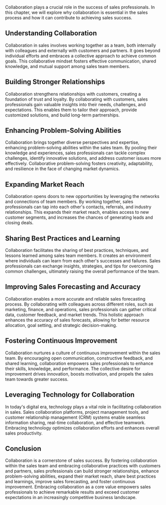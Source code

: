 
Collaboration plays a crucial role in the success of sales professionals. In this chapter, we will explore why collaboration is essential in the sales process and how it can contribute to achieving sales success.

Understanding Collaboration
---------------------------

Collaboration in sales involves working together as a team, both internally with colleagues and externally with customers and partners. It goes beyond individual efforts and embraces a collective approach to achieve common goals. This collaborative mindset fosters effective communication, shared knowledge, and mutual support among sales team members.

Building Stronger Relationships
-------------------------------

Collaboration strengthens relationships with customers, creating a foundation of trust and loyalty. By collaborating with customers, sales professionals gain valuable insights into their needs, challenges, and expectations. This enables them to tailor their approach, provide customized solutions, and build long-term partnerships.

Enhancing Problem-Solving Abilities
-----------------------------------

Collaboration brings together diverse perspectives and expertise, enhancing problem-solving abilities within the sales team. By pooling their knowledge and experiences, sales professionals can tackle complex challenges, identify innovative solutions, and address customer issues more effectively. Collaborative problem-solving fosters creativity, adaptability, and resilience in the face of changing market dynamics.

Expanding Market Reach
----------------------

Collaboration opens doors to new opportunities by leveraging the networks and connections of team members. By working together, sales professionals can tap into each other's contacts, referrals, and industry relationships. This expands their market reach, enables access to new customer segments, and increases the chances of generating leads and closing deals.

Sharing Best Practices and Learning
-----------------------------------

Collaboration facilitates the sharing of best practices, techniques, and lessons learned among sales team members. It creates an environment where individuals can learn from each other's successes and failures. Sales professionals can exchange insights, strategies, and tips for overcoming common challenges, ultimately raising the overall performance of the team.

Improving Sales Forecasting and Accuracy
----------------------------------------

Collaboration enables a more accurate and reliable sales forecasting process. By collaborating with colleagues across different roles, such as marketing, finance, and operations, sales professionals can gather critical data, customer feedback, and market trends. This holistic approach enhances the accuracy of sales forecasts, allowing for better resource allocation, goal setting, and strategic decision-making.

Fostering Continuous Improvement
--------------------------------

Collaboration nurtures a culture of continuous improvement within the sales team. By encouraging open communication, constructive feedback, and shared learning, collaboration empowers sales professionals to enhance their skills, knowledge, and performance. The collective desire for improvement drives innovation, boosts motivation, and propels the sales team towards greater success.

Leveraging Technology for Collaboration
---------------------------------------

In today's digital era, technology plays a vital role in facilitating collaboration in sales. Sales collaboration platforms, project management tools, and customer relationship management (CRM) systems enable seamless information sharing, real-time collaboration, and effective teamwork. Embracing technology optimizes collaboration efforts and enhances overall sales productivity.

Conclusion
----------

Collaboration is a cornerstone of sales success. By fostering collaboration within the sales team and embracing collaborative practices with customers and partners, sales professionals can build stronger relationships, enhance problem-solving abilities, expand their market reach, share best practices and learnings, improve sales forecasting, and foster continuous improvement. Embracing collaboration as a core value empowers sales professionals to achieve remarkable results and exceed customer expectations in an increasingly competitive business landscape.
